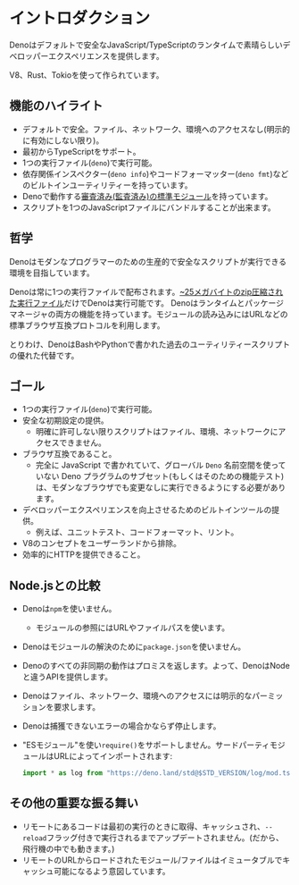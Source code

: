<!-- # Introduction -->
# イントロダクション

<!--
Deno is a JavaScript/TypeScript runtime with secure defaults and a great
developer experience.
-->
Denoはデフォルトで安全なJavaScript/TypeScriptのランタイムで素晴らしいデベロッパーエクスペリエンスを提供します。

<!--
It's built on V8, Rust, and Tokio.
-->
V8、Rust、Tokioを使って作られています。

<!-- ## Feature highlights -->
## 機能のハイライト

<!--
- Secure by default. No file, network, or environment access (unless explicitly
  enabled).
- Supports TypeScript out of the box.
- Ships a single executable (`deno`).
- Has built-in utilities like a dependency inspector (`deno info`) and a code
  formatter (`deno fmt`).
- Has
  [a set of reviewed (audited) standard
  modules](https://github.com/denoland/deno_std) that are guaranteed
  to work with Deno.
- Can bundle scripts into a single JavaScript file.
-->
- デフォルトで安全。ファイル、ネットワーク、環境へのアクセスなし(明示的に有効にしない限り)。
- 最初からTypeScriptをサポート。
- 1つの実行ファイル(`deno`)で実行可能。
- 依存関係インスペクター(`deno info`)やコードフォーマッター(`deno fmt`)などのビルトインユーティリティーを持っています。
- Denoで動作する[審査済み(監査済み)の標準モジュール](https://github.com/denoland/deno_std)を持っています。
- スクリプトを1つのJavaScriptファイルにバンドルすることが出来ます。

<!-- ## Philosophy -->
## 哲学

<!--
Deno aims to be a productive and secure scripting environment for the modern
programmer.
-->
Denoはモダンなプログラマーのための生産的で安全なスクリプトが実行できる環境を目指しています。

<!--
Deno will always be distributed as a single executable. Given a URL to a Deno
program, it is runnable with nothing more than
[the ~25 megabyte zipped executable](https://github.com/denoland/deno/releases).
Deno explicitly takes on the role of both runtime and package manager. It uses a
standard browser-compatible protocol for loading modules: URLs.
-->
Denoは常に1つの実行ファイルで配布されます。[~25メガバイトのzip圧縮された実行ファイル](https://github.com/denoland/deno/releases)だけでDenoは実行可能です。
Denoはランタイムとパッケージマネージャの両方の機能を持っています。モジュールの読み込みにはURLなどの標準ブラウザ互換プロトコルを利用します。

<!--
Among other things, Deno is a great replacement for utility scripts that may
have been historically written with Bash or Python.
-->
とりわけ、DenoはBashやPythonで書かれた過去のユーティリティースクリプトの優れた代替です。

<!-- ## Goals -->
## ゴール

<!--
- Ship as just a single executable (`deno`).
- Provide secure defaults.
  - Unless specifically allowed, scripts can't access files, the environment, or
    the network.
- Be browser-compatible.
  - The subset of Deno programs which are written completely in JavaScript and
    do not use the global `Deno` namespace (or feature test for it), ought to
    also be able to be run in a modern web browser without change.
- Provide built-in tooling to improve developer experience.
  - E.g. unit testing, code formatting, and linting.
- Keep V8 concepts out of user land.
- Serve HTTP efficiently.
-->
- 1つの実行ファイル(`deno`)で実行可能。
- 安全な初期設定の提供。
  - 明確に許可しない限りスクリプトはファイル、環境、ネットワークにアクセスできません。
- ブラウザ互換であること。
  - 完全に JavaScript で書かれていて、グローバル `Deno` 名前空間を使っていない Deno プラグラムのサブセット(もしくはそのための機能テスト)は、モダンなブラウザでも変更なしに実行できるようにする必要があります。
- デベロッパーエクスペリエンスを向上させるためのビルトインツールの提供。
  - 例えば、ユニットテスト、コードフォーマット、リント。
- V8のコンセプトをユーザーランドから排除。
- 効率的にHTTPを提供できること。

<!-- ## Comparison to Node.js -->
## Node.jsとの比較

<!--
- Deno does not use `npm`.
  - It uses modules referenced as URLs or file paths.
- Deno does not use `package.json` in its module resolution algorithm.
- All async actions in Deno return a promise. Thus Deno provides different APIs
  than Node.
- Deno requires explicit permissions for file, network, and environment access.
- Deno always dies on uncaught errors.
- Deno uses "ES Modules" and does not support `require()`. Third party modules
  are imported via URLs:
-->
- Denoは`npm`を使いません。
  - モジュールの参照にはURLやファイルパスを使います。
- Denoはモジュールの解決のために`package.json`を使いません。
- Denoのすべての非同期の動作はプロミスを返します。よって、DenoはNodeと違うAPIを提供します。
- Denoはファイル、ネットワーク、環境へのアクセスには明示的なパーミッションを要求します。
- Denoは捕獲できないエラーの場合かならず停止します。
- "ESモジュール"を使い`require()`をサポートしません。サードパーティモジュールはURLによってインポートされます: 

  ```javascript
  import * as log from "https://deno.land/std@$STD_VERSION/log/mod.ts";
  ```

<!-- ## Other key behaviors -->
## その他の重要な振る舞い

<!--
- Fetch and cache remote code upon first execution, and never update it until
  the code is run with the `--reload` flag. (So, this will still work on an
  airplane.)
- Modules/files loaded from remote URLs are intended to be immutable and
  cacheable.
-->
- リモートにあるコードは最初の実行のときに取得、キャッシュされ、`--reload`フラッグ付きで実行されるまでアップデートされません。(だから、飛行機の中でも動きます。)
- リモートのURLからロードされたモジュール/ファイルはイミュータブルでキャッシュ可能になるよう意図しています。
